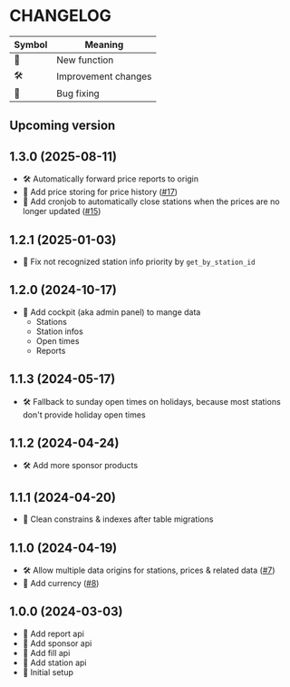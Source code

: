 CHANGELOG
=========

| Symbol | Meaning             |
|--------|---------------------|
| 🌟     | New function        |
| 🛠     | Improvement changes |
| 🐞     | Bug fixing          |

## Upcoming version ##

## 1.3.0 (2025-08-11) ##

- 🛠 Automatically forward price reports to origin
- 🌟 Add price storing for price history ([#17](https://github.com/tankste/backend/issues/17))
- 🌟 Add cronjob to automatically close stations when the prices are no longer updated ([#15](https://github.com/tankste/backend/issues/15))

## 1.2.1 (2025-01-03) ##

- 🐞 Fix not recognized station info priority by `get_by_station_id`

## 1.2.0 (2024-10-17) ##

- 🌟 Add cockpit (aka admin panel) to mange data
    - Stations
    - Station infos
    - Open times
    - Reports

## 1.1.3 (2024-05-17) ##

- 🛠 Fallback to sunday open times on holidays, because most stations don't provide holiday open times

## 1.1.2 (2024-04-24) ##

- 🛠 Add more sponsor products

## 1.1.1 (2024-04-20) ##

- 🐞 Clean constrains & indexes after table migrations

## 1.1.0 (2024-04-19) ##

- 🛠 Allow multiple data origins for stations, prices & related data ([#7](https://github.com/tankste/backend/issues/7))
- 🌟 Add currency ([#8](https://github.com/tankste/backend/issues/8))

## 1.0.0 (2024-03-03) ##

* 🌟 Add report api
* 🌟 Add sponsor api
* 🌟 Add fill api
* 🌟 Add station api
* 🌟 Initial setup
